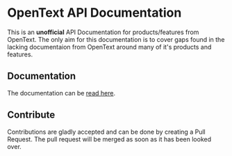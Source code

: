 # OpenText API Documentation
This is an **unofficial** API Documentation for products/features from OpenText. The only aim for this documentation is to cover gaps found in the lacking documentaion from OpenText around many of it's products and features.

## Documentation
The documentation can be [read here](https://robinnydahl.github.io/OpenTextAPIDocumentation/).

## Contribute
Contributions are gladly accepted and can be done by creating a Pull Request. The pull request will be merged as soon as it has been looked over.